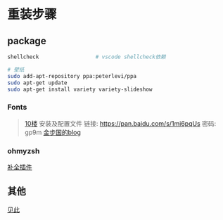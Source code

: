 重装步骤
=======

package
-------

``` sh
shellcheck                  # vscode shellcheck依赖

# 壁纸
sudo add-apt-repository ppa:peterlevi/ppa
sudo apt-get update
sudo apt-get install variety variety-slideshow
```

### Fonts

> [10楼](http://forum.ubuntu.org.cn/viewtopic.php?f=8&t=463088&hilit=fontconfig)
安装及配置文件
链接: https://pan.baidu.com/s/1mi6pqUs 密码: gp9m
> [金步国的blog](http://www.jinbuguo.com/gui/linux_fontconfig.html)

### ohmyzsh

[补全插件](https://github.com/zsh-users/zsh-autosuggestions)

其他
----

[见此](http://www.cnblogs.com/xionghj/p/4211417.html)
